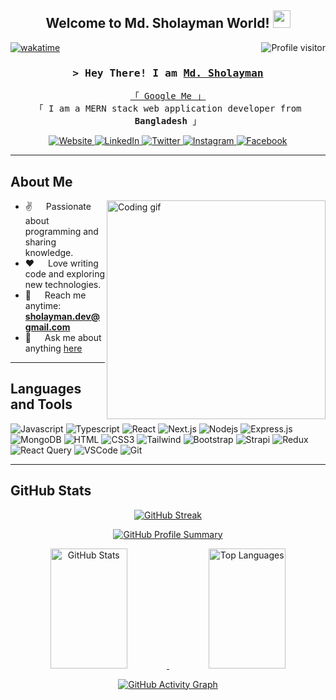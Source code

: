 <h2 align="center">
  Welcome to Md. Sholayman World! 
  <img src="https://media.giphy.com/media/hvRJCLFzcasrR4ia7z/giphy.gif" width="28">
</h2>

<a href="https://komarev.com/ghpvc/?username=sholayman99">
  <img align="right" src="https://komarev.com/ghpvc/?username=sholayman99&label=Visitors&color=0e75b6&style=flat" alt="Profile visitor" />
</a>

[![wakatime](https://wakatime.com/badge/user/eebb3dd8-d9b2-40de-9b88-6fd6cac99dbc.svg)](https://wakatime.com/@eebb3dd8-d9b2-40de-9b88-6fd6cac99dbc)

<!-- Intro -->
<h3 align="center">
  <samp>&gt; Hey There! I am
    <b><a target="_blank" href="https://sholayman99.com">Md. Sholayman</a></b>
  </samp>
</h3>

<p align="center"> 
  <samp>
    <a href="https://www.google.com/search?q=Md.+Sholayman">「 Google Me 」</a>
    <br>
    「 I am a MERN stack web application developer from <b>Bangladesh</b> 」
    <br>
  </samp>
</p>

<!-- Social Links -->
<p align="center">
  <a href="https://mdsholayman.vercel.app" target="blank">
    <img src="https://img.shields.io/badge/Website-DC143C?style=for-the-badge&logo=medium&logoColor=white" alt="Website" />
  </a>
  <a href="https://bd.linkedin.com/in/md-sholayman-626776229" target="_blank">
    <img src="https://img.shields.io/badge/LinkedIn-0077B5?style=for-the-badge&logo=linkedin&logoColor=white" alt="LinkedIn" />
  </a>
  <a href="https://x.com/MdSholayman99" target="_blank">
    <img src="https://img.shields.io/badge/Twitter-1DA1F2?style=for-the-badge&logo=twitter&logoColor=white" alt="Twitter" />
  </a>
  <a href="https://www.instagram.com/sholayman_99" target="_blank">
    <img src="https://img.shields.io/badge/Instagram-fe4164?style=for-the-badge&logo=instagram&logoColor=white" alt="Instagram" />
  </a>
  <a href="https://www.facebook.com/profile.php?id=61556642066094" target="_blank">
    <img src="https://img.shields.io/badge/Facebook-20BEFF?&style=for-the-badge&logo=facebook&logoColor=white" alt="Facebook" />
  </a>
</p>

---

<!-- About Section -->
## About Me

<img align="right" width="350" src="/assets/programmer.gif" alt="Coding gif" />

- ✌️ &emsp; Passionate about programming and sharing knowledge.  
- ❤️ &emsp; Love writing code and exploring new technologies.  
- 📧 &emsp; Reach me anytime: **sholayman.dev@gmail.com**  
- 💬 &emsp; Ask me about anything [here](https://github.com/sholayman99/sholayman99/issues)  

---

## Languages and Tools

![Javascript](https://img.shields.io/badge/Javascript-F0DB4F?style=for-the-badge&labelColor=black&logo=javascript&logoColor=F0DB4F)
![Typescript](https://img.shields.io/badge/Typescript-007acc?style=for-the-badge&labelColor=black&logo=typescript&logoColor=007acc)
![React](https://img.shields.io/badge/-React-61DBFB?style=for-the-badge&labelColor=black&logo=react&logoColor=61DBFB)
![Next.js](https://img.shields.io/badge/next.js-000000?style=for-the-badge&logo=nextdotjs&logoColor=white)
![Nodejs](https://img.shields.io/badge/Nodejs-3C873A?style=for-the-badge&labelColor=black&logo=node.js&logoColor=3C873A)
![Express.js](https://img.shields.io/badge/Express.js-000000?style=for-the-badge&logo=express&logoColor=white)
![MongoDB](https://img.shields.io/badge/MongoDB-4EA94B?style=for-the-badge&logo=mongodb&logoColor=white)
![HTML](https://img.shields.io/badge/HTML5-E34F26?style=for-the-badge&logo=html5&logoColor=white)
![CSS3](https://img.shields.io/badge/CSS3-1572B6?style=for-the-badge&logo=css3&logoColor=white)
![Tailwind](https://img.shields.io/badge/Tailwind_CSS-092749?style=for-the-badge&logo=tailwindcss&logoColor=06B6D4)
![Bootstrap](https://img.shields.io/badge/Bootstrap-563D7C?style=for-the-badge&logo=bootstrap&logoColor=white)
![Strapi](https://img.shields.io/badge/Strapi-2E7EEA?style=for-the-badge&logo=strapi&logoColor=white)
![Redux](https://img.shields.io/badge/Redux-593D88?style=for-the-badge&logo=redux&logoColor=white)
![React Query](https://img.shields.io/badge/-React_Query-FF4154?style=for-the-badge&logo=react%20query&logoColor=white)
![VSCode](https://img.shields.io/badge/Visual_Studio-0078d7?style=for-the-badge&logo=visual%20studio&logoColor=white)
![Git](https://img.shields.io/badge/Git-F05032?style=for-the-badge&logo=git&logoColor=white)

---

## GitHub Stats

<p align="center">
  <a href="https://github.com/sholayman99">
    <img src="https://github-readme-streak-stats.herokuapp.com/?user=sholayman99&theme=radical&border=7F3FBF&background=0D1117" alt="GitHub Streak"/>
  </a>
</p>

<p align="center">
  <a href="https://github.com/sholayman99">
    <img src="https://github-profile-summary-cards.vercel.app/api/cards/profile-details?username=sholayman99&theme=radical" alt="GitHub Profile Summary"/>
  </a>
</p>

<p align="center">
  <a href="https://github.com/sholayman99">
    <img alt="GitHub Stats" src="https://denvercoder1-github-readme-stats.vercel.app/api?username=sholayman99&show_icons=true&count_private=true&theme=react&border_color=7F3FBF&bg_color=0D1117&title_color=F85D7F&icon_color=F8D866" height="192px" width="49.5%"/>
    <img alt="Top Languages" src="https://denvercoder1-github-readme-stats.vercel.app/api/top-langs/?username=sholayman99&langs_count=8&layout=compact&theme=react&border_color=7F3FBF&bg_color=0D1117&title_color=F85D7F&icon_color=F8D866" height="192px" width="49.5%"/>
  </a>
</p>

<p align="center">
  <a href="https://github-readme-activity-graph.vercel.app/graph?username=sholayman99&theme=react-dark">
    <img src="https://github-readme-activity-graph.vercel.app/graph?username=sholayman99&theme=react-dark&bg_color=0D1117&color=7F3FBF&line=7F3FBF&point=7F3FBF&area=true&title_color=FFFFFF" alt="GitHub Activity Graph"/>
  </a>
</p>
